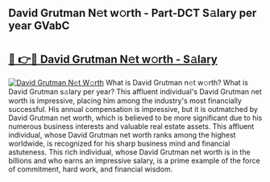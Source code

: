 ## David Grutman N𝚎t w𝚘rth - Part-DCT S𝚊lary per year GVabC

# <h2><a href="http://gc4pw1.nevu.top/?p=David+Grutman">🔗 👉🔴 David Grutman N𝚎t w𝚘rth - S𝚊lary</a></h2>

[![David Grutman N𝚎t W𝚘rth](https://i.imgur.com/Oavwk0R.jpeg)](http://gc4pw1.nevu.top/?p=David+Grutman)
What is David Grutman n𝚎t w𝚘rth? What is David Grutman s𝚊lary per year?
This affluent individual's David Grutman net worth is impressive, placing him among the industry's most financially successful. His annual compensation is impressive, but it is outmatched by David Grutman net worth, which is believed to be more significant due to his numerous business interests and valuable real estate assets. This affluent individual, whose David Grutman net worth ranks among the highest worldwide, is recognized for his sharp business mind and financial astuteness. This rich individual, whose David Grutman net worth is in the billions and who earns an impressive salary, is a prime example of the force of commitment, hard work, and financial wisdom.

